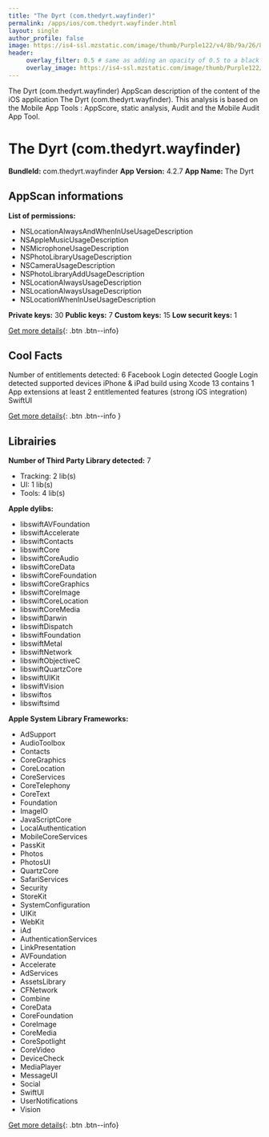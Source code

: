 ```yaml
---
title: "The Dyrt (com.thedyrt.wayfinder)"
permalink: /apps/ios/com.thedyrt.wayfinder.html
layout: single
author_profile: false
image: https://is4-ssl.mzstatic.com/image/thumb/Purple122/v4/8b/9a/26/8b9a26a2-2e14-2ea7-edca-bf721d4890e5/AppIcon-0-0-1x_U007emarketing-0-0-0-10-0-0-sRGB-0-0-0-GLES2_U002c0-512MB-85-220-0-0.png/512x512bb.jpg
header: 
     overlay_filter: 0.5 # same as adding an opacity of 0.5 to a black background
     overlay_image: https://is4-ssl.mzstatic.com/image/thumb/Purple122/v4/8b/9a/26/8b9a26a2-2e14-2ea7-edca-bf721d4890e5/AppIcon-0-0-1x_U007emarketing-0-0-0-10-0-0-sRGB-0-0-0-GLES2_U002c0-512MB-85-220-0-0.png/512x512bb.jpg
---
```

The Dyrt (com.thedyrt.wayfinder) AppScan description of the content of the iOS application The Dyrt (com.thedyrt.wayfinder). This analysis is based on the Mobile App Tools : AppScore, static analysis, Audit and the Mobile Audit App Tool.

# The Dyrt (com.thedyrt.wayfinder)

**BundleId:** com.thedyrt.wayfinder
**App Version:** 4.2.7
**App Name:** The Dyrt


## AppScan informations 

**List of permissions:** 
-  NSLocationAlwaysAndWhenInUseUsageDescription 
- NSAppleMusicUsageDescription
- NSMicrophoneUsageDescription
- NSPhotoLibraryUsageDescription
- NSCameraUsageDescription
- NSPhotoLibraryAddUsageDescription
- NSLocationAlwaysUsageDescription
-  NSLocationAlwaysUsageDescription 
- NSLocationWhenInUseUsageDescription
  
  
**Private keys:** 30
**Public keys:** 7
**Custom keys:** 15
**Low securit keys:** 1
  
[Get more details](/pricing.html){: .btn .btn--info}

## Cool Facts

Number of entitlements detected: 6
Facebook Login detected
Google Login detected
supported devices iPhone & iPad
build using Xcode 13
contains 1 App extensions
at least 2 entitlemented features (strong iOS integration)
SwiftUI
  
[Get more details](/pricing.html){: .btn .btn--info }

## Librairies 
**Number of Third Party Library detected:** 7
- Tracking: 2 lib(s)
- UI: 1 lib(s)
- Tools: 4 lib(s)


**Apple dylibs:**
- libswiftAVFoundation
- libswiftAccelerate
- libswiftContacts
- libswiftCore
- libswiftCoreAudio
- libswiftCoreData
- libswiftCoreFoundation
- libswiftCoreGraphics
- libswiftCoreImage
- libswiftCoreLocation
- libswiftCoreMedia
- libswiftDarwin
- libswiftDispatch
- libswiftFoundation
- libswiftMetal
- libswiftNetwork
- libswiftObjectiveC
- libswiftQuartzCore
- libswiftUIKit
- libswiftVision
- libswiftos
- libswiftsimd


**Apple System Library Frameworks:**
- AdSupport
- AudioToolbox
- Contacts
- CoreGraphics
- CoreLocation
- CoreServices
- CoreTelephony
- CoreText
- Foundation
- ImageIO
- JavaScriptCore
- LocalAuthentication
- MobileCoreServices
- PassKit
- Photos
- PhotosUI
- QuartzCore
- SafariServices
- Security
- StoreKit
- SystemConfiguration
- UIKit
- WebKit
- iAd
- AuthenticationServices
- LinkPresentation
- AVFoundation
- Accelerate
- AdServices
- AssetsLibrary
- CFNetwork
- Combine
- CoreData
- CoreFoundation
- CoreImage
- CoreMedia
- CoreSpotlight
- CoreVideo
- DeviceCheck
- MediaPlayer
- MessageUI
- Social
- SwiftUI
- UserNotifications
- Vision


  
[Get more details](/pricing.html){: .btn .btn--info}

